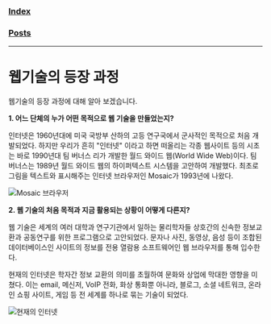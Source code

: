 ### [Index](../README.md)

### [Posts](../POSTS.md)

----------------------

# 웹기술의 등장 과정
   
웹기술의 등장 과정에 대해 알아 보겠습니다.


**1. 어느 단체의 누가 어떤 목적으로 웹 기술을 만들었는지?**

인터넷은 1960년대에 미국 국방부 산하의 고등 연구국에서 군사적인 목적으로 처음 개발되었다. 하지만 우리가 흔히 "인터넷" 이라고 하면 떠올리는 각종 웹사이트 등의 시초는 바로 1990년대 팀 버너스 리가 개발한 월드 와이드 웹(World Wide Web)이다. 팀 버너스는 1989년 월드 와이드 웹의 하이퍼텍스트 시스템을 고안하여 개발했다. 최초로 그림을 텍스트와 표시해주는 인터넷 브라우저인 Mosaic가 1993년에 나왔다.

![Mosaic 브라우저](../images/mosaic.jpg)

**2. 웹 기술의 처음 목적과 지금 활용되는 상황이 어떻게 다른지?**

웹 기술은 세계의 여러 대학과 연구기관에서 일하는 물리학자들 상호간의 신속한 정보교환과 공동연구를 위한 프로그램으로 고안되었다. 문자나 사진, 동영상, 음성 등이 조합된 데이터베이스인 사이트의 정보를 전용 열람용 소프트웨어인 웹 브라우저를 통해 입수한다. 

현재의 인터넷은 학자간 정보 교환의 의미를 초월하여 문화와 상업에 막대한 영향을 미쳤다. 이는 email, 메신저, VoIP 전화, 화상 통화뿐 아니라, 블로그, 소셜 네트워크, 온라인 쇼핑 사이트, 게임 등 전 세계를 하나로 묶는 기술이 되었다.

![현재의 인터넷](../images/nowinternet.png)
